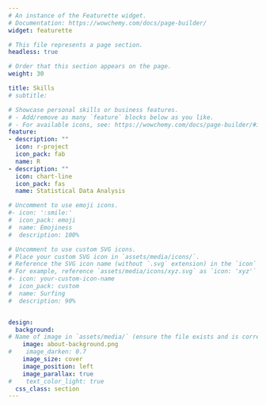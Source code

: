 ```yaml
---
# An instance of the Featurette widget.
# Documentation: https://wowchemy.com/docs/page-builder/
widget: featurette

# This file represents a page section.
headless: true

# Order that this section appears on the page.
weight: 30

title: Skills
# subtitle:

# Showcase personal skills or business features.
# - Add/remove as many `feature` blocks below as you like.
# - For available icons, see: https://wowchemy.com/docs/page-builder/#icons
feature:
- description: ""
  icon: r-project
  icon_pack: fab
  name: R
- description: ""
  icon: chart-line
  icon_pack: fas
  name: Statistical Data Analysis

# Uncomment to use emoji icons.
#- icon: ':smile:'
#  icon_pack: emoji
#  name: Emojiness
#  description: 100% 

# Uncomment to use custom SVG icons.
# Place your custom SVG icon in `assets/media/icons/`.
# Reference the SVG icon name (without `.svg` extension) in the `icon` field.
# For example, reference `assets/media/icons/xyz.svg` as `icon: 'xyz'`
#- icon: your-custom-icon-name
#  icon_pack: custom
#  name: Surfing
#  description: 90%


design:
  background:
# Name of image in `assets/media/` (ensure the file exists and is correctly referenced)
    image: about-background.png
#    image_darken: 0.7
    image_size: cover
    image_position: left
    image_parallax: true
#    text_color_light: true
  css_class: section
---
```

